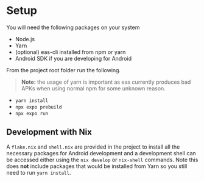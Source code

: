# Setup

You will need the following packages on your system

- Node.js
- Yarn
- (optional) eas-cli installed from npm or yarn
- Android SDK if you are developing for Android

From the project root folder run the following.
> **Note:** the usage of yarn is important as eas currently produces bad APKs when using normal npm for some unknown
> reason.

- `yarn install`
- `npx expo prebuild`
- `npx expo run`

## Development with Nix

A `flake.nix` and `shell.nix` are provided in the project to install all the necessary packages for Android development
and a development shell can be accessed either using the `nix develop` or `nix-shell` commands. Note this does **not**
include packages that would be installed from Yarn so you still need to run `yarn install`.